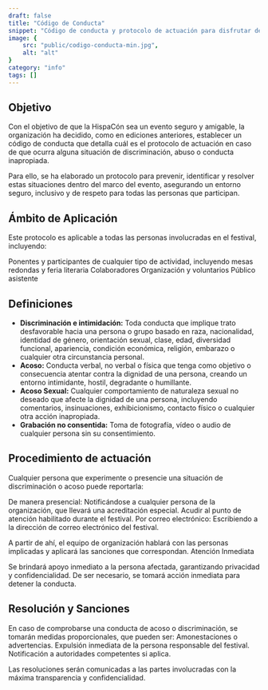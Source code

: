 ```yaml
---
draft: false
title: "Código de Conducta"
snippet: "Código de conducta y protocolo de actuación para disfrutar de un evento seguro"
image: {
    src: "public/codigo-conducta-min.jpg",
    alt: "alt"
}
category: "info"
tags: []
---
```


## Objetivo

Con el objetivo de que la HispaCón sea un evento seguro y amigable, la organización ha decidido, como en ediciones anteriores, establecer un código de conducta que detalla cuál es el protocolo de actuación en caso de que ocurra alguna situación de discriminación, abuso o conducta inapropiada.

Para ello, se ha elaborado un protocolo para prevenir, identificar y resolver estas situaciones dentro del marco del evento, asegurando un entorno seguro, inclusivo y de respeto para todas las personas que participan.

## Ámbito de Aplicación

Este protocolo es aplicable a todas las personas involucradas en el festival, incluyendo:

Ponentes y participantes de cualquier tipo de actividad, incluyendo mesas redondas y feria literaria
Colaboradores
Organización y voluntarios
Público asistente

## Definiciones

* **Discriminación e intimidación:** Toda conducta que implique trato desfavorable hacia una persona o grupo basado en raza, nacionalidad, identidad de género, orientación sexual, clase, edad, diversidad funcional, apariencia, condición económica, religión, embarazo o cualquier otra circunstancia personal.
* **Acoso:** Conducta verbal, no verbal o física que tenga como objetivo o consecuencia atentar contra la dignidad de una persona, creando un entorno intimidante, hostil, degradante o humillante.
* **Acoso Sexual:** Cualquier comportamiento de naturaleza sexual no deseado que afecte la dignidad de una persona, incluyendo comentarios, insinuaciones, exhibicionismo, contacto físico o cualquier otra acción inapropiada.
* **Grabación no consentida:** Toma de fotografía, vídeo o audio de cualquier persona sin su consentimiento.

## Procedimiento de actuación

Cualquier persona que experimente o presencie una situación de discriminación o acoso puede reportarla:

De manera presencial:
Notificándose a cualquier persona de la organización, que llevará una acreditación especial.
Acudir al punto de atención habilitado durante el festival.
Por correo electrónico: Escribiendo a la dirección de correo electrónico del festival.

A partir de ahí, el equipo de organización hablará con las personas implicadas y aplicará las sanciones que correspondan.
Atención Inmediata

Se brindará apoyo inmediato a la persona afectada, garantizando privacidad y confidencialidad.
De ser necesario, se tomará acción inmediata para detener la conducta.

## Resolución y Sanciones

En caso de comprobarse una conducta de acoso o discriminación, se tomarán medidas proporcionales, que pueden ser:
Amonestaciones o advertencias.
Expulsión inmediata de la persona responsable del festival.
Notificación a autoridades competentes si aplica.

Las resoluciones serán comunicadas a las partes involucradas con la máxima transparencia y confidencialidad.

